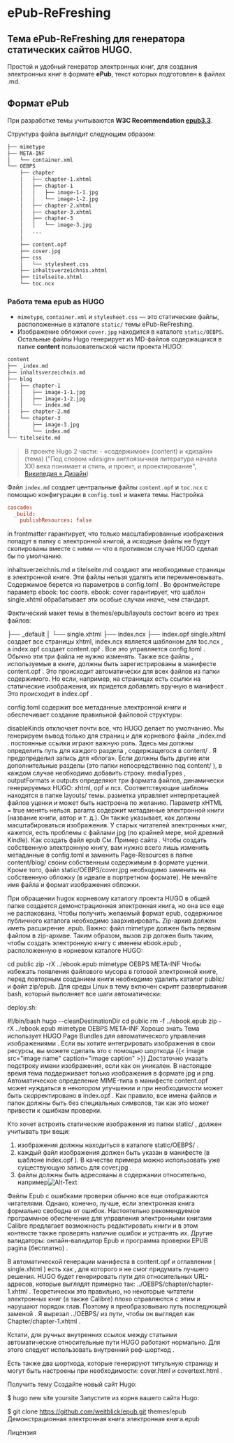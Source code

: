# ePub-ReFreshing
## Тема ePub-ReFreshing для генератора статических сайтов HUGO.
Простой и удобный генератор электронных книг, для создания электронных книг в формате **ePub**, текст которых подготовлен в файлах .md.

## Формат ePub

При разработке темы учитываются **W3C Recommendation [epub3.3](https://www.w3.org/TR/epub-33)**.

Структура файла выглядит следующим образом:

```bash
├── mimetype
├── META-INF
│   └── container.xml
└── OEBPS
    ├── chapter
    │   ├── chapter-1.xhtml
    │   ├── chapter-1
    │   │   ├── image-1-1.jpg
    │   │   └── image-1-2.jpg
    │   ├── chapter-2.xhtml
    │   ├── chapter-3.xhtml
    │   ├── chapter-3
    │   │   └── image-3.jpg
    │   ...
    │
    ├── content.opf
    ├── cover.jpg
    ├── css
    │   └── stylesheet.css
    ├── inhaltsverzeichnis.xhtml
    ├── titelseite.xhtml
    └── toc.ncx
```

### Работа тема epub as HUGO

* `mimetype`, `container.xml` и `stylesheet.css` — это статические файлы, расположенные в каталоге `static/` темы ePub-ReFreshing.
* Изображение обложки `cover.jpg` находится в каталоге `static/OEBPS`.
Остальные файлы Hugo генерирует из MD-файлов содержащихся в папке **content** пользовательской части проекта HUGO:

``` bash
content
├── _index.md
├── inhaltsverzeichnis.md
├── blog
│   ├── chapter-1
│   │   ├── image-1-1.jpg
│   │   ├── image-1-2.jpg
│   │   └── index.md
│   ├── chapter-2.md
│   └── chapter-3
│       ├── image-3.jpg
│       └── index.md
└── titelseite.md
```

> В проекте Hugo 2 части: - «содержимое» (content) и «дизайн» (тема) ("Под словом «design» англоязычная литература начала XXI века понимает и стиль, и проект, и проектирование", [Википедия » Дизайн](https://ru.wikipedia.org/wiki/Дизайн))

Файл `index.md` создает центральные файлы `content.opf` и `toc.ncx` с помощью конфигурации в `config.toml` и макета темы. Настройка

```toml
cascade:
  _build:
    publishResources: false
```

in frontmatter гарантирует, что только масштабированные изображения попадут в папку с электронной книгой, а исходные файлы не будут скопированы вместе с ними — что в противном случае HUGO сделал бы по умолчанию.

inhaltsverzeichnis.md и titelseite.md создают эти необходимые страницы в электронной книге. Эти файлы нельзя удалять или переименовывать. Содержимое берется из параметров в config.toml . Во фронтмейстере параметр ebook: toc соотв. ebook: cover гарантирует, что шаблон single.xhtml обрабатывает эти особые случаи иначе, чем стандарт.

Фактический макет темы в themes/epub/layouts состоит всего из трех файлов:

├── _default
│   └── single.xhtml
├── index.ncx
├── index.opf
single.xhtml создает все страницы xhtml, index.ncx является шаблоном для toc.ncx , а index.opf создает content.opf . Все это управляется config.toml . Обычно эти три файла не нужно изменять. Также все файлы , используемые в книге, должны быть зарегистрированы в манифесте content.opf . Это происходит автоматически для всех файлов из папки содержимого. Но если, например, на страницах есть ссылки на статические изображения, их придется добавлять вручную в манифест . Это происходит в index.opf .

config.toml содержит все метаданные электронной книги и обеспечивает создание правильной файловой структуры:

disableKinds отключает почти все, что HUGO делает по умолчанию. Мы генерируем вывод только для страниц и для корневого файла _index.md .
постоянные ссылки играют важную роль. Здесь мы должны определить путь для каждого раздела , содержащегося в content/ . Я предопределил запись для «блога». Если должны быть другие или дополнительные разделы (это папки непосредственно под content/ ), в каждом случае необходимо добавить строку.
mediaTypes , outputFormats и outputs определяют три формата файлов, динамически генерируемых HUGO: xhtml, opf и ncx. Соответствующие шаблоны находятся в папке layouts/ темы.
разметка управляет интерпретацией файлов уценки и может быть настроена по желанию. Параметр xHTML = true менять нельзя.
params содержит метаданные электронной книги (название книги, автор и т. д.). Он также указывает, как должны масштабироваться изображения. У старых читателей электронных книг, кажется, есть проблемы с файлами jpg (по крайней мере, мой древний Kindle).
Как создать файл epub
См. Пример сайта . Чтобы создать собственную электронную книгу, вам нужно всего лишь изменить метаданные в config.toml и заменить Page-Resources в папке content/blog/ своим собственным содержимым в формате уценки. Кроме того, файл static/OEBPS/cover.jpg необходимо заменить на собственную обложку (в идеале в портретном формате). Не меняйте имя файла и формат изображения обложки.

При обращении hugoк корневому каталогу проекта HUGO в общей папке создается демонстрационная электронная книга, но она все еще не распакована. Чтобы получить желаемый формат epub, содержимое публичного каталога необходимо заархивировать. Zip-архив должен иметь расширение .epub.
Важно: файл mimetype должен быть первым файлом в zip-архиве. Таким образом, вызов zip должен быть таким, чтобы создать электронную книгу с именем ebook.epub , расположенную в корневом каталоге HUGO:

cd public
zip -rX ../ebook.epub mimetype OEBPS META-INF
Чтобы избежать появления файлового мусора в готовой электронной книге, перед повторным созданием книги необходимо удалить каталог public/ и файл zip/epub. Для среды Linux в тему включен скрипт развертывания bash, который выполняет все шаги автоматически:

deploy.sh:

#!/bin/bash
hugo --cleanDestinationDir
cd public
rm -f ../ebook.epub
zip -rX ../ebook.epub mimetype OEBPS META-INF
Хорошо знать
Тема использует HUGO Page Bundles для автоматического управления изображениями . Если вы хотите интегрировать изображения в свои ресурсы, вы можете сделать это с помощью шорткода
{{< image src="image name" caption="image caption" >}}
Достаточно указать подстроку имени изображения, если как он уникален. В настоящее время тема поддерживает только изображения в формате jpg и png. Автоматическое определение MIME-типа в манифесте content.opf может нуждаться в некотором улучшении и при необходимости может быть скорректировано в index.opf . Как правило, все имена файлов и папок должны быть без специальных символов, так как это может привести к ошибкам проверки.

Кто хочет встроить статические изображения из папки static/ , должен учитывать три вещи:
1. изображения должны находиться в каталоге static/OEBPS/ .
2. каждый файл изображения должен быть указан в манифесте (в шаблоне index.opf ). В качестве примера можно использовать уже существующую запись для cover.jpg .
3. файлы должны быть адресованы в содержании относительно, например![Alt-Text](../my-image.jpg)

Файлы Epub с ошибками проверки обычно все еще отображаются читателями. Однако, конечно, лучше, если электронная книга формально свободна от ошибок. Настоятельно рекомендуемое программное обеспечение для управления электронными книгами Calibre предлагает возможность редактировать книги и в этом контексте также проверять наличие ошибок и устранять их. Другие валидаторы: онлайн-валидатор Epub и программа проверки EPUB pagina (бесплатно) .

В автоматической генерации манифеста в content.opf и оглавлении ( single.xhtml ) есть хак , для которого я не смог придумать лучшего решения. HUGO будет генерировать пути для относительных URL-адресов, которые выглядят примерно так: ../OEBPS/chapter/chapter-1.xhtml . Теоретически это правильно, но некоторые читатели электронных книг (а также Calibre) плохо справляются с этим и нарушают порядок глав. Поэтому я преобразовываю путь последующей заменой . Я вырезал ../OEBPS/ из пути, чтобы он выглядел как Chapter/chapter-1.xhtml .

Кстати, для ручных внутренних ссылок между статьями автоматические относительные пути HUGO работают нормально. Для этого следует использовать внутренний реф-шорткод .

Есть также два шорткода, которые генерируют титульную страницу и могут быть настроены при необходимости: cover.html и covertext.html .

Получить тему
Создайте новый сайт Hugo:

$ hugo new site yoursite
Запустите из корня вашего сайта Hugo:

$ git clone https://github.com/weitblick/epub.git themes/epub
Демонстрационная электронная книга
электронная книга.epub

Лицензия
